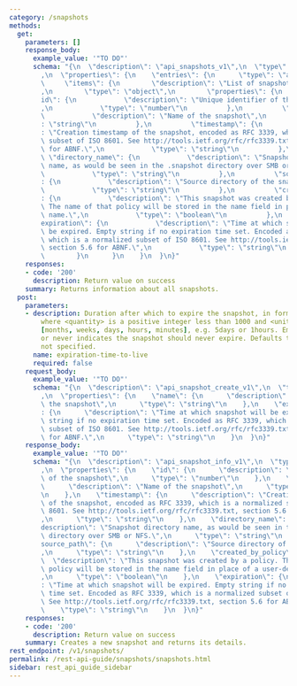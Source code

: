 ```yaml
---
category: /snapshots
methods:
  get:
    parameters: []
    response_body:
      example_value: '"TO DO"'
      schema: "{\n  \"description\": \"api_snapshots_v1\",\n  \"type\": \"object\"\
        ,\n  \"properties\": {\n    \"entries\": {\n      \"type\": \"array\",\n \
        \     \"items\": {\n        \"description\": \"List of snapshot information\"\
        ,\n        \"type\": \"object\",\n        \"properties\": {\n          \"\
        id\": {\n            \"description\": \"Unique identifier of the snapshot\"\
        ,\n            \"type\": \"number\"\n          },\n          \"name\": {\n\
        \            \"description\": \"Name of the snapshot\",\n            \"type\"\
        : \"string\"\n          },\n          \"timestamp\": {\n            \"description\"\
        : \"Creation timestamp of the snapshot, encoded as RFC 3339, which is a normalized\
        \ subset of ISO 8601. See http://tools.ietf.org/rfc/rfc3339.txt, section 5.6\
        \ for ABNF.\",\n            \"type\": \"string\"\n          },\n         \
        \ \"directory_name\": {\n            \"description\": \"Snapshot directory\
        \ name, as would be seen in the .snapshot directory over SMB or NFS.\",\n\
        \            \"type\": \"string\"\n          },\n          \"source_path\"\
        : {\n            \"description\": \"Source directory of the snapshot\",\n\
        \            \"type\": \"string\"\n          },\n          \"created_by_policy\"\
        : {\n            \"description\": \"This snapshot was created by a policy.\
        \ The name of that policy will be stored in the name field in place of a user-defined\
        \ name.\",\n            \"type\": \"boolean\"\n          },\n          \"\
        expiration\": {\n            \"description\": \"Time at which snapshot will\
        \ be expired. Empty string if no expiration time set. Encoded as RFC 3339,\
        \ which is a normalized subset of ISO 8601. See http://tools.ietf.org/rfc/rfc3339.txt,\
        \ section 5.6 for ABNF.\",\n            \"type\": \"string\"\n          }\n\
        \        }\n      }\n    }\n  }\n}"
    responses:
    - code: '200'
      description: Return value on success
    summary: Returns information about all snapshots.
  post:
    parameters:
    - description: Duration after which to expire the snapshot, in format <quantity><units>,
        where <quantity> is a positive integer less than 1000 and <units> is one of
        [months, weeks, days, hours, minutes], e.g. 5days or 1hours. Empty string
        or never indicates the snapshot should never expire. Defaults to never if
        not specified.
      name: expiration-time-to-live
      required: false
    request_body:
      example_value: '"TO DO"'
      schema: "{\n  \"description\": \"api_snapshot_create_v1\",\n  \"type\": \"object\"\
        ,\n  \"properties\": {\n    \"name\": {\n      \"description\": \"Name of\
        \ the snapshot\",\n      \"type\": \"string\"\n    },\n    \"expiration\"\
        : {\n      \"description\": \"Time at which snapshot will be expired. Empty\
        \ string if no expiration time set. Encoded as RFC 3339, which is a normalized\
        \ subset of ISO 8601. See http://tools.ietf.org/rfc/rfc3339.txt, section 5.6\
        \ for ABNF.\",\n      \"type\": \"string\"\n    }\n  }\n}"
    response_body:
      example_value: '"TO DO"'
      schema: "{\n  \"description\": \"api_snapshot_info_v1\",\n  \"type\": \"object\"\
        ,\n  \"properties\": {\n    \"id\": {\n      \"description\": \"Unique identifier\
        \ of the snapshot\",\n      \"type\": \"number\"\n    },\n    \"name\": {\n\
        \      \"description\": \"Name of the snapshot\",\n      \"type\": \"string\"\
        \n    },\n    \"timestamp\": {\n      \"description\": \"Creation timestamp\
        \ of the snapshot, encoded as RFC 3339, which is a normalized subset of ISO\
        \ 8601. See http://tools.ietf.org/rfc/rfc3339.txt, section 5.6 for ABNF.\"\
        ,\n      \"type\": \"string\"\n    },\n    \"directory_name\": {\n      \"\
        description\": \"Snapshot directory name, as would be seen in the .snapshot\
        \ directory over SMB or NFS.\",\n      \"type\": \"string\"\n    },\n    \"\
        source_path\": {\n      \"description\": \"Source directory of the snapshot\"\
        ,\n      \"type\": \"string\"\n    },\n    \"created_by_policy\": {\n    \
        \  \"description\": \"This snapshot was created by a policy. The name of that\
        \ policy will be stored in the name field in place of a user-defined name.\"\
        ,\n      \"type\": \"boolean\"\n    },\n    \"expiration\": {\n      \"description\"\
        : \"Time at which snapshot will be expired. Empty string if no expiration\
        \ time set. Encoded as RFC 3339, which is a normalized subset of ISO 8601.\
        \ See http://tools.ietf.org/rfc/rfc3339.txt, section 5.6 for ABNF.\",\n  \
        \    \"type\": \"string\"\n    }\n  }\n}"
    responses:
    - code: '200'
      description: Return value on success
    summary: Creates a new snapshot and returns its details.
rest_endpoint: /v1/snapshots/
permalink: /rest-api-guide/snapshots/snapshots.html
sidebar: rest_api_guide_sidebar
---
```

